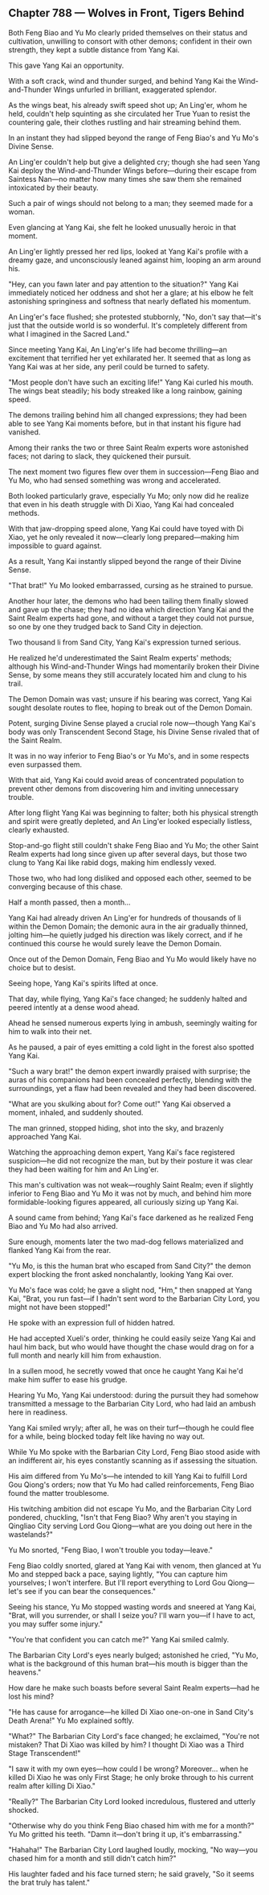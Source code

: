 ## Chapter 788 — Wolves in Front, Tigers Behind

Both Feng Biao and Yu Mo clearly prided themselves on their status and cultivation, unwilling to consort with other demons; confident in their own strength, they kept a subtle distance from Yang Kai.

This gave Yang Kai an opportunity.

With a soft crack, wind and thunder surged, and behind Yang Kai the Wind-and-Thunder Wings unfurled in brilliant, exaggerated splendor.

As the wings beat, his already swift speed shot up; An Ling'er, whom he held, couldn't help squinting as she circulated her True Yuan to resist the countering gale, their clothes rustling and hair streaming behind them.

In an instant they had slipped beyond the range of Feng Biao's and Yu Mo's Divine Sense.

An Ling'er couldn't help but give a delighted cry; though she had seen Yang Kai deploy the Wind-and-Thunder Wings before—during their escape from Saintess Nan—no matter how many times she saw them she remained intoxicated by their beauty.

Such a pair of wings should not belong to a man; they seemed made for a woman.

Even glancing at Yang Kai, she felt he looked unusually heroic in that moment.

An Ling'er lightly pressed her red lips, looked at Yang Kai's profile with a dreamy gaze, and unconsciously leaned against him, looping an arm around his.

"Hey, can you fawn later and pay attention to the situation?" Yang Kai immediately noticed her oddness and shot her a glare; at his elbow he felt astonishing springiness and softness that nearly deflated his momentum.

An Ling'er's face flushed; she protested stubbornly, "No, don't say that—it's just that the outside world is so wonderful. It's completely different from what I imagined in the Sacred Land."

Since meeting Yang Kai, An Ling'er's life had become thrilling—an excitement that terrified her yet exhilarated her. It seemed that as long as Yang Kai was at her side, any peril could be turned to safety.

"Most people don't have such an exciting life!" Yang Kai curled his mouth. The wings beat steadily; his body streaked like a long rainbow, gaining speed.

The demons trailing behind him all changed expressions; they had been able to see Yang Kai moments before, but in that instant his figure had vanished.

Among their ranks the two or three Saint Realm experts wore astonished faces; not daring to slack, they quickened their pursuit.

The next moment two figures flew over them in succession—Feng Biao and Yu Mo, who had sensed something was wrong and accelerated.

Both looked particularly grave, especially Yu Mo; only now did he realize that even in his death struggle with Di Xiao, Yang Kai had concealed methods.

With that jaw-dropping speed alone, Yang Kai could have toyed with Di Xiao, yet he only revealed it now—clearly long prepared—making him impossible to guard against.

As a result, Yang Kai instantly slipped beyond the range of their Divine Sense.

"That brat!" Yu Mo looked embarrassed, cursing as he strained to pursue.

Another hour later, the demons who had been tailing them finally slowed and gave up the chase; they had no idea which direction Yang Kai and the Saint Realm experts had gone, and without a target they could not pursue, so one by one they trudged back to Sand City in dejection.

Two thousand li from Sand City, Yang Kai's expression turned serious.

He realized he'd underestimated the Saint Realm experts' methods; although his Wind-and-Thunder Wings had momentarily broken their Divine Sense, by some means they still accurately located him and clung to his trail.

The Demon Domain was vast; unsure if his bearing was correct, Yang Kai sought desolate routes to flee, hoping to break out of the Demon Domain.

Potent, surging Divine Sense played a crucial role now—though Yang Kai's body was only Transcendent Second Stage, his Divine Sense rivaled that of the Saint Realm.

It was in no way inferior to Feng Biao's or Yu Mo's, and in some respects even surpassed them.

With that aid, Yang Kai could avoid areas of concentrated population to prevent other demons from discovering him and inviting unnecessary trouble.

After long flight Yang Kai was beginning to falter; both his physical strength and spirit were greatly depleted, and An Ling'er looked especially listless, clearly exhausted.

Stop-and-go flight still couldn't shake Feng Biao and Yu Mo; the other Saint Realm experts had long since given up after several days, but those two clung to Yang Kai like rabid dogs, making him endlessly vexed.

Those two, who had long disliked and opposed each other, seemed to be converging because of this chase.

Half a month passed, then a month...

Yang Kai had already driven An Ling'er for hundreds of thousands of li within the Demon Domain; the demonic aura in the air gradually thinned, jolting him—he quietly judged his direction was likely correct, and if he continued this course he would surely leave the Demon Domain.

Once out of the Demon Domain, Feng Biao and Yu Mo would likely have no choice but to desist.

Seeing hope, Yang Kai's spirits lifted at once.

That day, while flying, Yang Kai's face changed; he suddenly halted and peered intently at a dense wood ahead.

Ahead he sensed numerous experts lying in ambush, seemingly waiting for him to walk into their net.

As he paused, a pair of eyes emitting a cold light in the forest also spotted Yang Kai.

"Such a wary brat!" the demon expert inwardly praised with surprise; the auras of his companions had been concealed perfectly, blending with the surroundings, yet a flaw had been revealed and they had been discovered.

"What are you skulking about for? Come out!" Yang Kai observed a moment, inhaled, and suddenly shouted.

The man grinned, stopped hiding, shot into the sky, and brazenly approached Yang Kai.

Watching the approaching demon expert, Yang Kai's face registered suspicion—he did not recognize the man, but by their posture it was clear they had been waiting for him and An Ling'er.

This man's cultivation was not weak—roughly Saint Realm; even if slightly inferior to Feng Biao and Yu Mo it was not by much, and behind him more formidable-looking figures appeared, all curiously sizing up Yang Kai.

A sound came from behind; Yang Kai's face darkened as he realized Feng Biao and Yu Mo had also arrived.

Sure enough, moments later the two mad-dog fellows materialized and flanked Yang Kai from the rear.

"Yu Mo, is this the human brat who escaped from Sand City?" the demon expert blocking the front asked nonchalantly, looking Yang Kai over.

Yu Mo's face was cold; he gave a slight nod, "Hm," then snapped at Yang Kai, "Brat, you run fast—if I hadn't sent word to the Barbarian City Lord, you might not have been stopped!"

He spoke with an expression full of hidden hatred.

He had accepted Xueli's order, thinking he could easily seize Yang Kai and haul him back, but who would have thought the chase would drag on for a full month and nearly kill him from exhaustion.

In a sullen mood, he secretly vowed that once he caught Yang Kai he'd make him suffer to ease his grudge.

Hearing Yu Mo, Yang Kai understood: during the pursuit they had somehow transmitted a message to the Barbarian City Lord, who had laid an ambush here in readiness.

Yang Kai smiled wryly; after all, he was on their turf—though he could flee for a while, being blocked today felt like having no way out.

While Yu Mo spoke with the Barbarian City Lord, Feng Biao stood aside with an indifferent air, his eyes constantly scanning as if assessing the situation.

His aim differed from Yu Mo's—he intended to kill Yang Kai to fulfill Lord Gou Qiong's orders; now that Yu Mo had called reinforcements, Feng Biao found the matter troublesome.

His twitching ambition did not escape Yu Mo, and the Barbarian City Lord pondered, chuckling, "Isn't that Feng Biao? Why aren't you staying in Qingliao City serving Lord Gou Qiong—what are you doing out here in the wastelands?"

Yu Mo snorted, "Feng Biao, I won't trouble you today—leave."

Feng Biao coldly snorted, glared at Yang Kai with venom, then glanced at Yu Mo and stepped back a pace, saying lightly, "You can capture him yourselves; I won't interfere. But I'll report everything to Lord Gou Qiong—let's see if you can bear the consequences."

Seeing his stance, Yu Mo stopped wasting words and sneered at Yang Kai, "Brat, will you surrender, or shall I seize you? I'll warn you—if I have to act, you may suffer some injury."

"You're that confident you can catch me?" Yang Kai smiled calmly.

The Barbarian City Lord's eyes nearly bulged; astonished he cried, "Yu Mo, what is the background of this human brat—his mouth is bigger than the heavens."

How dare he make such boasts before several Saint Realm experts—had he lost his mind?

"He has cause for arrogance—he killed Di Xiao one-on-one in Sand City's Death Arena!" Yu Mo explained softly.

"What?" The Barbarian City Lord's face changed; he exclaimed, "You're not mistaken? That Di Xiao was killed by him? I thought Di Xiao was a Third Stage Transcendent!"

"I saw it with my own eyes—how could I be wrong? Moreover... when he killed Di Xiao he was only First Stage; he only broke through to his current realm after killing Di Xiao."

"Really?" The Barbarian City Lord looked incredulous, flustered and utterly shocked.

"Otherwise why do you think Feng Biao chased him with me for a month?" Yu Mo gritted his teeth. "Damn it—don't bring it up, it's embarrassing."

"Hahaha!" The Barbarian City Lord laughed loudly, mocking, "No way—you chased him for a month and still didn't catch him?"

His laughter faded and his face turned stern; he said gravely, "So it seems the brat truly has talent."